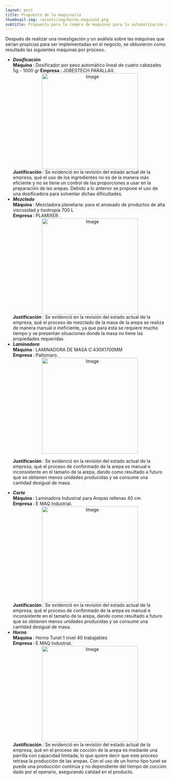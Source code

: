 ```yaml
---
layout: post
title: Propuesta de la maquinaria 
thumbnail-img: /assets/img/horno_maquina1.png
subtitle: Propuesta para la compra de maquinas para la automatización de la producción
---
```


Después de realizar una investigación y un análisis sobre las máquinas que serían propicias para ser implementadas en el negocio, se obtuvieron como resultado las siguientes máquinas por proceso.&#160;

<ul>
<li> <b><i>Dosificación</i></b> </li>
  <b> Máquina </b>: Dosificador por peso automático lineal de cuatro cabezales 5g - 1000 gr
  <b> Empresa </b> : JORESTECH PARALLAX.

<div style="text-align:center">
  <img src="/Trabajo-final/assets/img/dosificador.png" alt="Image" style="width:300px;height:300px;">
</div>
  <b> Justificación </b> : Se evidenció en la revisión del estado actual de la empresa, qué el uso de los ingredientes no es de la manera más eficiente y no se tiene un control de las proporciones a usar en la preparación de las arepas. Debido a lo anterior se propone el uso de una dosificadora para solventar dichas dificultades. 
  
<li> <b><i>Mezclado</i></b></li>
  <b> Máquina </b>: Mezcladora planetaria: para el amasado de productos de alta viscosidad y tixotropía 700 L<br>
  <b> Empresa </b>:  PLAMIXER .
<div style="text-align:center">
  <img src="/Trabajo-final/assets/img/mezcladora.jpg" alt="Image" style="width:300px;height:300px;">
</div>
<b> Justificación </b> : Se evidenció en la revisión del estado actual de la empresa, qué el proceso de mezclado de la masa de la arepa se realiza de manera manual e ineficiente, ya que para esta se requiere mucho tiempo y se presentan situaciones donde la masa no tiene las propiedades requeridas
  
<li> <b><i>Laminadora</i></b></li>
  <b> Máquina </b>: LAMINADORA DE MASA C:430X1700MM<br>
  <b> Empresa </b> : Pallomaro. 
 <div style="text-align:center">
  <img src="/Trabajo-final/assets/img/laminadora.jpg" alt="Image" style="width:300px;height:300px;">
</div>
  
<b> Justificación </b> : Se evidenció en la revisión del estado actual de la empresa, qué el proceso de conformado de la arepa es manual e inconsistente en el tamaño de la arepa, dando como resultado a futuro que se obtienen menos unidades producidas y se consume una cantidad desigual de masa.
  
<li> <b><i>Corte</i></b></li>
  <b> Máquina </b>: Laminadora Industrial para Arepas rellenas 40 cm<br>
  <b> Empresa </b> : E MAQ Industrial.
<div style="text-align:center">
  <img src="/Trabajo-final/assets/img/corte_maquina.png" alt="Image" style="width:300px;height:300px;">
</div>
<b> Justificación </b> : Se evidenció en la revisión del estado actual de la empresa, qué el proceso de conformado de la arepa es manual e inconsistente en el tamaño de la arepa, dando como resultado a futuro que se obtienen menos unidades producidas y se consume una cantidad desigual de masa.
  
<li> <b><i>Horno</i></b></li>
  <b> Máquina </b>: Horno Tunel 1 nivel 40 trabajables<br>
  <b> Empresa </b> :  E MAQ Industrial.
 <div style="text-align:center">
  <img src="/Trabajo-final/assets/img/horno_maquina.png" alt="Image" style="width:300px;height:300px;">
</div> 
<b> Justificación </b>: Se evidenció en la revisión del estado actual de la empresa, qué en el proceso de cocción de la arepa es mediante una parrilla con capacidad limitada, lo que quiere decir que este proceso retrasa la producción de las arepas. Con el uso de un horno tipo tunel se puede una producción continúa y no dependiente del tiempo de cocción dado por el operario, asegurando calidad en el producto. 
 </ul>  
 
 <head>
    <title>Centered Table Example</title>
    <style>
        table {
            border-collapse: collapse;
            margin: 0 auto;
        }

        table, th, td {
            border: 1px solid black;
            text-align: center;
            padding: 10px;
        }
    </style>
</head>
<body>
    <table>
        <tr>
            <th>Proceso</th>
            <th>Máquina</th>
            <th>Tiempo de <br> subida</th>
            <th>Tiempo de <br> bajada</th>
            <th>Paradas</th>
            <th>MTBF</th>
            <th>MTTR</th>
            <th>Disp</th>
            <th>Rendimiento</th>
            <th>Calidad</th>
            <th>OEE</th>
        </tr>
        <tr>
            <td>Row 1, Cell 1</td>
            <td>Row 1, Cell 2</td>
            <td>Row 1, Cell 3</td>
            <td>Row 1, Cell 4</td>
            <td>Row 1, Cell 5</td>
            <td>Row 1, Cell 6</td>
            <td>Row 1, Cell 7</td>
            <td>Row 1, Cell 8</td>
            <td>Row 1, Cell 9</td>
            <td>Row 1, Cell 10</td>
            <td>Row 1, Cell 11</td>
        </tr>
        <tr>
            <td>Row 2, Cell 1</td>
            <td>Row 2, Cell 2</td>
            <td>Row 2, Cell 3</td>
            <td>Row 2, Cell 4</td>
            <td>Row 2, Cell 5</td>
            <td>Row 2, Cell 6</td>
            <td>Row 2, Cell 7</td>
            <td>Row 2, Cell 8</td>
            <td>Row 2, Cell 9</td>
            <td>Row 2, Cell 10</td>
            <td>Row 2, Cell 11</td>
        </tr>
        <tr>
            <td>Row 3, Cell 1</td>
            <td>Row 3, Cell 2</td>
            <td>Row 3, Cell 3</td>
            <td>Row 3, Cell 4</td>
            <td>Row 3, Cell 5</td>
            <td>Row 3, Cell 6</td>
            <td>Row 3, Cell 7</td>
            <td>Row 3, Cell 8</td>
            <td>Row 3, Cell 9</td>
            <td>Row 3, Cell 10</td>
            <td>Row 3, Cell 11</td>
        </tr>
        <tr>
            <td>Row 4, Cell 1</td>
            <td>Row 4, Cell 2</td>
            <td>Row 4, Cell 3</td>
            <td>Row 4, Cell 4</td>
            <td>Row 4, Cell 5</td>
            <td>Row 4, Cell 6</td>
            <td>Row 4, Cell 7</td>
            <td>Row 4, Cell 8</td>
            <td>Row 4, Cell 9</td>
            <td>Row 4, Cell 10</td>
            <td>Row 4, Cell 11</td>
        </tr>
        <tr>
            <td>Row 5, Cell 1</td>
            <td>Row 5, Cell 2</td>
            <td>Row 5, Cell 3</td>
            <td>Row 5, Cell 4</td>
            <td>Row 5, Cell 5</td>
            <td>Row 5, Cell 6</td>
            <td>Row 5, Cell 7</td>
            <td>Row 5, Cell 8</td>
            <td>Row 5, Cell 9</td>
            <td>Row 5, Cell 10</td>
            <td>Row 5, Cell 11</td>
        </tr>
    </table>
</body>
